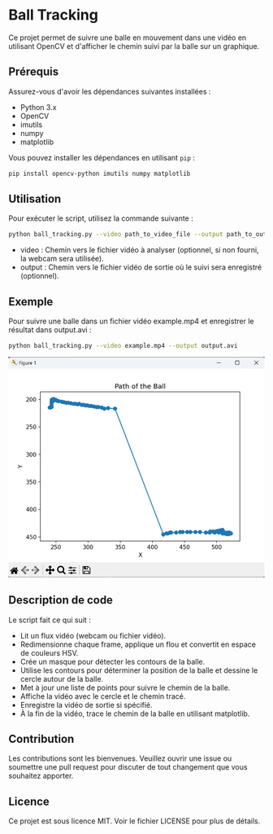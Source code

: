 # Ball Tracking

Ce projet permet de suivre une balle en mouvement dans une vidéo en utilisant OpenCV et d'afficher le chemin suivi par la balle sur un graphique.

## Prérequis

Assurez-vous d'avoir les dépendances suivantes installées :

- Python 3.x
- OpenCV
- imutils
- numpy
- matplotlib

Vous pouvez installer les dépendances en utilisant `pip` :

```sh
pip install opencv-python imutils numpy matplotlib
```


## Utilisation

Pour exécuter le script, utilisez la commande suivante :
```sh 
python ball_tracking.py --video path_to_video_file --output path_to_output_file
```
- video : Chemin vers le fichier vidéo à analyser (optionnel, si non fourni, la webcam sera utilisée).
- output : Chemin vers le fichier vidéo de sortie où le suivi sera enregistré (optionnel).


## Exemple
Pour suivre une balle dans un fichier vidéo example.mp4 et enregistrer le résultat dans output.avi :
```sh 
python ball_tracking.py --video example.mp4 --output output.avi
```
![Description de l'image](exemple.png)

## Description de code 
Le script fait ce qui suit :

- Lit un flux vidéo (webcam ou fichier vidéo).
- Redimensionne chaque frame, applique un flou et convertit en espace de couleurs HSV.
- Crée un masque pour détecter les contours de la balle.
- Utilise les contours pour déterminer la position de la balle et dessine le cercle autour de la balle.
- Met à jour une liste de points pour suivre le chemin de la balle.
- Affiche la vidéo avec le cercle et le chemin tracé.
- Enregistre la vidéo de sortie si spécifié.
- À la fin de la vidéo, trace le chemin de la balle en utilisant matplotlib.
## Contribution
Les contributions sont les bienvenues. Veuillez ouvrir une issue ou soumettre une pull request pour discuter de tout changement que vous souhaitez apporter.
## Licence 
Ce projet est sous licence MIT. Voir le fichier LICENSE pour plus de détails.
